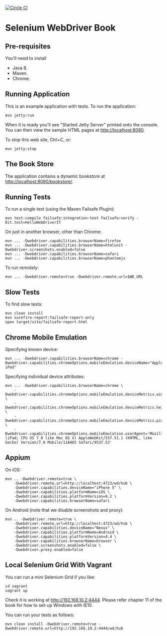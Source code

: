 [![Circle CI](https://circleci.com/gh/selenium-webdriver-book/source.svg?style=svg)](https://circleci.com/gh/selenium-webdriver-book/source)

# Selenium WebDriver Book
## Pre-requisites

You'll need to install

* Java 8.
* Maven.
* Chrome.

Running Application
---
This is an example application with tests. To run the application:

	mvn jetty:run
	
When it is ready you'll see "Started Jetty Server" printed onto the console.  You can then view the sample HTML pages at <http://localhost:8080>.

To stop this web site, Ctrl+C, or:

	mvn jetty:stop
	
The Book Store
---

The application contains a dynamic bookstore at <http://localhost:8080/bookstore/>.
	
Running Tests
---
	
To run a single test (using the Maven Failsafe Plugin):

	mvn test-compile failsafe:integration-test failsafe:verify -Dit.test=HelloWebDriverIT

On just in another browser, other than Chrome:

	mvn ... -Dwebdriver.capabilities.browserName=firefox
	mvn ... -Dwebdriver.capabilities.browserName=htmlunit -Dwebdriver.screenshots.enabled=false
	mvn ... -Dwebdriver.capabilities.browserName=safari
	mvn ... -Dwebdriver.capabilities.browserName=phantomjs

To run remotely:

	mvn ... -Dwebdriver.remote=true -Dwebdriver.remote.url=$WD_URL
	
Slow Tests
---

To find slow tests:

    mvn clean install
    mvn surefire-report:failsafe-report-only
    open target/site/failsafe-report.html 
    
Chrome Mobile Emulation
---

Specifying known device:

    mvn ... -Dwebdriver.capabilities.browserName=chrome -Dwebdriver.capabilities.chromeOptions.mobileEmulation.deviceName="Apple iPad"
    
Specifying individual device attributes:

    mvn ... -Dwebdriver.capabilities.browserName=chrome \
        -Dwebdriver.capabilities.chromeOptions.mobileEmulation.deviceMetrics.width=768 \
        -Dwebdriver.capabilities.chromeOptions.mobileEmulation.deviceMetrics.height=1024 \
        -Dwebdriver.capabilities.chromeOptions.mobileEmulation.deviceMetrics.pixelRatio=2 \
        -Dwebdriver.capabilities.chromeOptions.mobileEmulation.userAgent='Mozilla/5.0 (iPad; CPU OS 7_0 like Mac OS X) AppleWebKit/537.51.1 (KHTML, like Gecko) Version/7.0 Mobile/11A465 Safari/9537.53' 
        
        
Appium
---
On iOS:

    mvn .. -Dwebdriver.remote=true \
        -Dwebdriver.remote.url=http://localhost:4723/wd/hub \
        -Dwebdriver.capabilities.deviceName="iPhone 5" \
        -Dwebdriver.capabilities.platformName=iOS \
        -Dwebdriver.capabilities.platformVersion=9.2 \
        -Dwebdriver.capabilities.browserName=safari

On Android (note that we disable screenshots and proxy):

    mvn .. -Dwebdriver.remote=true \
        -Dwebdriver.remote.url=http://localhost:4723/wd/hub \
        -Dwebdriver.capabilities.deviceName="Nexus" \
        -Dwebdriver.capabilities.platformName=Android \
        -Dwebdriver.capabilities.platformVersion=4.4 \
        -Dwebdriver.capabilities.browserName=browser \
        -Dwebdriver.screenshots.enabled=false \
        -Dwebdriver.proxy.enabled=false

Local Selenium Grid With Vagrant
---

You can run a mini Selenium Grid if you like:

    cd vagrant
    vagrant up 
    
Check it is working at <http://192.168.10.2:4444>. Please refer chapter 11 of the book for how to set-up Windows with IE10.

You can run your tests as follows:

    mvn clean install -Dwebdriver.remote=true -Dwebdriver.remote.url=http://192.168.10.2:4444/wd/hub

